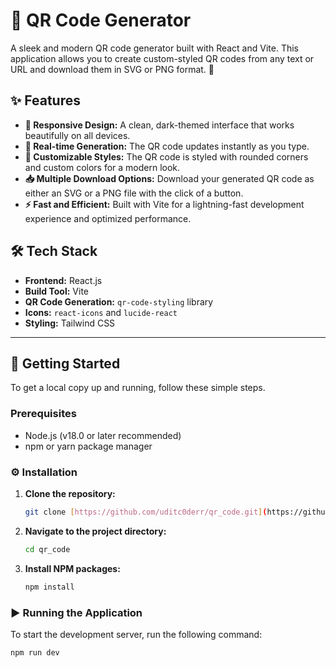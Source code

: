 # 🎨 QR Code Generator

A sleek and modern QR code generator built with React and Vite. This application allows you to create custom-styled QR codes from any text or URL and download them in SVG or PNG format. 🚀

## ✨ Features

-   **📱 Responsive Design:** A clean, dark-themed interface that works beautifully on all devices.
-   **🔄 Real-time Generation:** The QR code updates instantly as you type.
-   **🎨 Customizable Styles:** The QR code is styled with rounded corners and custom colors for a modern look.
-   **📥 Multiple Download Options:** Download your generated QR code as either an SVG or a PNG file with the click of a button.
-   **⚡ Fast and Efficient:** Built with Vite for a lightning-fast development experience and optimized performance.

## 🛠️ Tech Stack

-   **Frontend:** React.js
-   **Build Tool:** Vite
-   **QR Code Generation:** `qr-code-styling` library
-   **Icons:** `react-icons` and `lucide-react`
-   **Styling:** Tailwind CSS

---

## 🚀 Getting Started

To get a local copy up and running, follow these simple steps.

### Prerequisites

-   Node.js (v18.0 or later recommended)
-   npm or yarn package manager

### ⚙️ Installation

1.  **Clone the repository:**
    ```sh
    git clone [https://github.com/uditc0derr/qr_code.git](https://github.com/uditc0derr/qr_code.git)
    ```
2.  **Navigate to the project directory:**
    ```sh
    cd qr_code
    ```
3.  **Install NPM packages:**
    ```sh
    npm install
    ```

### ▶️ Running the Application

To start the development server, run the following command:
```sh
npm run dev

